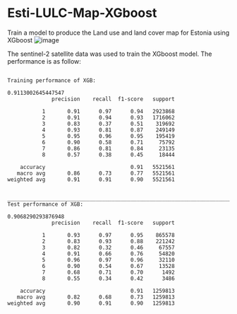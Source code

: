 # Esti-LULC-Map-XGboost
Train a model to produce the Land use and land cover map for Estonia using XGboost
![image](https://user-images.githubusercontent.com/47195556/137954536-c3f10773-2b1c-41ba-9419-da59615355ad.png)

The sentinel-2 satellite data was used to train the XGboost model. The performance is as follow:

```Training performance of XGB:

Training performance of XGB:

0.9113002645447547
              precision    recall  f1-score   support

           1       0.91      0.97      0.94   2923868
           2       0.91      0.94      0.93   1716062
           3       0.83      0.37      0.51    319692
           4       0.93      0.81      0.87    249149
           5       0.95      0.96      0.95    195419
           6       0.90      0.58      0.71     75792
           7       0.86      0.81      0.84     23135
           8       0.57      0.38      0.45     18444

    accuracy                           0.91   5521561
   macro avg       0.86      0.73      0.77   5521561
weighted avg       0.91      0.91      0.90   5521561


________________________________________________________________________________
Test performance of XGB:

0.9068290293876948
              precision    recall  f1-score   support

           1       0.93      0.97      0.95    865578
           2       0.83      0.93      0.88    221242
           3       0.82      0.32      0.46     67557
           4       0.91      0.66      0.76     54820
           5       0.96      0.97      0.96     32110
           6       0.90      0.54      0.67     13528
           7       0.68      0.71      0.70      1492
           8       0.55      0.34      0.42      3486

    accuracy                           0.91   1259813
   macro avg       0.82      0.68      0.73   1259813
weighted avg       0.90      0.91      0.90   1259813
```
